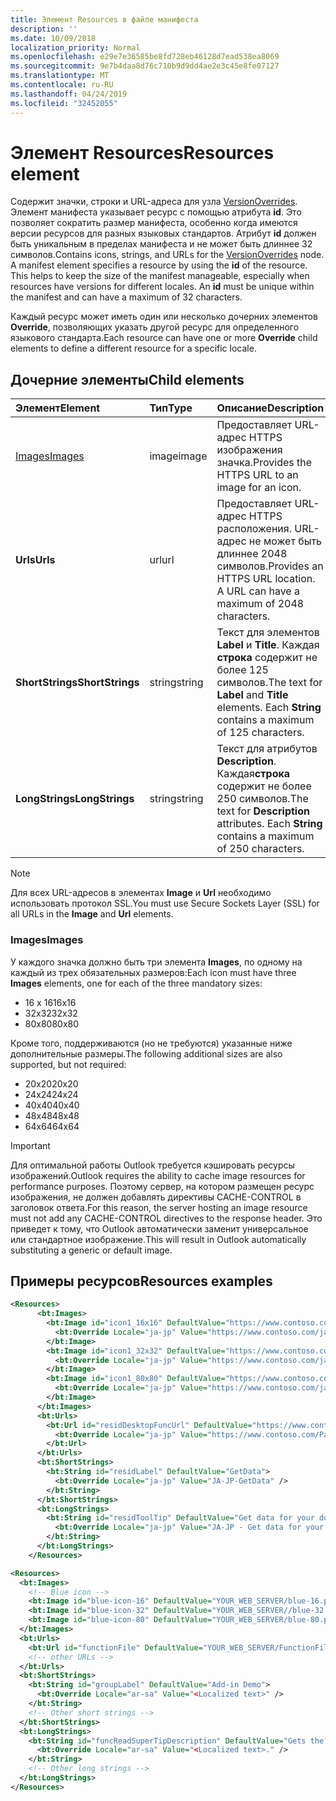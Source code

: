 ```yaml
---
title: Элемент Resources в файле манифеста
description: ''
ms.date: 10/09/2018
localization_priority: Normal
ms.openlocfilehash: e29e7e36585be8fd728eb46128d7ead538ea8069
ms.sourcegitcommit: 9e7b4daa8d76c710b9d9dd4ae2e3c45e8fe07127
ms.translationtype: MT
ms.contentlocale: ru-RU
ms.lasthandoff: 04/24/2019
ms.locfileid: "32452055"
---
```

# <a name="resources-element"></a><span data-ttu-id="f25c3-102">Элемент Resources</span><span class="sxs-lookup"><span data-stu-id="f25c3-102">Resources element</span></span>

<span data-ttu-id="f25c3-p101">Содержит значки, строки и URL-адреса для узла [VersionOverrides](versionoverrides.md). Элемент манифеста указывает ресурс с помощью атрибута **id**. Это позволяет сократить размер манифеста, особенно когда имеются версии ресурсов для разных языковых стандартов. Атрибут **id** должен быть уникальным в пределах манифеста и не может быть длиннее 32 символов.</span><span class="sxs-lookup"><span data-stu-id="f25c3-p101">Contains icons, strings, and URLs for the [VersionOverrides](versionoverrides.md) node. A manifest element specifies a resource by using the **id** of the resource. This helps to keep the size of the manifest manageable, especially when resources have versions for different locales. An **id** must be unique within the manifest and can have a maximum of 32 characters.</span></span>

<span data-ttu-id="f25c3-107">Каждый ресурс может иметь один или несколько дочерних элементов **Override**, позволяющих указать другой ресурс для определенного языкового стандарта.</span><span class="sxs-lookup"><span data-stu-id="f25c3-107">Each resource can have one or more **Override** child elements to define a different resource for a specific locale.</span></span>

## <a name="child-elements"></a><span data-ttu-id="f25c3-108">Дочерние элементы</span><span class="sxs-lookup"><span data-stu-id="f25c3-108">Child elements</span></span>

|  <span data-ttu-id="f25c3-109">Элемент</span><span class="sxs-lookup"><span data-stu-id="f25c3-109">Element</span></span> |  <span data-ttu-id="f25c3-110">Тип</span><span class="sxs-lookup"><span data-stu-id="f25c3-110">Type</span></span>  |  <span data-ttu-id="f25c3-111">Описание</span><span class="sxs-lookup"><span data-stu-id="f25c3-111">Description</span></span>  |
|:-----|:-----|:-----|
|  [<span data-ttu-id="f25c3-112">Images</span><span class="sxs-lookup"><span data-stu-id="f25c3-112">Images</span></span>](#images)            |  <span data-ttu-id="f25c3-113">image</span><span class="sxs-lookup"><span data-stu-id="f25c3-113">image</span></span>   |  <span data-ttu-id="f25c3-114">Предоставляет URL-адрес HTTPS изображения значка.</span><span class="sxs-lookup"><span data-stu-id="f25c3-114">Provides the HTTPS URL to an image for an icon.</span></span> |
|  <span data-ttu-id="f25c3-115">**Urls**</span><span class="sxs-lookup"><span data-stu-id="f25c3-115">**Urls**</span></span>                |  <span data-ttu-id="f25c3-116">url</span><span class="sxs-lookup"><span data-stu-id="f25c3-116">url</span></span>     |  <span data-ttu-id="f25c3-p102">Предоставляет URL-адрес HTTPS расположения. URL-адрес не может быть длиннее 2048 символов.</span><span class="sxs-lookup"><span data-stu-id="f25c3-p102">Provides an HTTPS URL location. A URL can have a maximum of 2048 characters.</span></span> |
|  <span data-ttu-id="f25c3-119">**ShortStrings**</span><span class="sxs-lookup"><span data-stu-id="f25c3-119">**ShortStrings**</span></span> |  <span data-ttu-id="f25c3-120">string</span><span class="sxs-lookup"><span data-stu-id="f25c3-120">string</span></span>  |  <span data-ttu-id="f25c3-p103">Текст для элементов **Label** и **Title**. Каждая **строка** содержит не более 125 символов.</span><span class="sxs-lookup"><span data-stu-id="f25c3-p103">The text for **Label** and **Title** elements. Each **String** contains a maximum of 125 characters.</span></span>|
|  <span data-ttu-id="f25c3-123">**LongStrings**</span><span class="sxs-lookup"><span data-stu-id="f25c3-123">**LongStrings**</span></span>  |  <span data-ttu-id="f25c3-124">string</span><span class="sxs-lookup"><span data-stu-id="f25c3-124">string</span></span>  | <span data-ttu-id="f25c3-p104">Текст для атрибутов **Description**. Каждая**строка** содержит не более 250 символов.</span><span class="sxs-lookup"><span data-stu-id="f25c3-p104">The text for **Description** attributes. Each **String** contains a maximum of 250 characters.</span></span>|

> [!NOTE]
> <span data-ttu-id="f25c3-127">Для всех URL-адресов в элементах **Image** и **Url** необходимо использовать протокол SSL.</span><span class="sxs-lookup"><span data-stu-id="f25c3-127">You must use Secure Sockets Layer (SSL) for all URLs in the  **Image** and **Url** elements.</span></span>

### <a name="images"></a><span data-ttu-id="f25c3-128">Images</span><span class="sxs-lookup"><span data-stu-id="f25c3-128">Images</span></span>
<span data-ttu-id="f25c3-129">У каждого значка должно быть три элемента **Images**, по одному на каждый из трех обязательных размеров:</span><span class="sxs-lookup"><span data-stu-id="f25c3-129">Each icon must have three  **Images** elements, one for each of the three mandatory sizes:</span></span>

- <span data-ttu-id="f25c3-130">16 x 16</span><span class="sxs-lookup"><span data-stu-id="f25c3-130">16x16</span></span>
- <span data-ttu-id="f25c3-131">32x32</span><span class="sxs-lookup"><span data-stu-id="f25c3-131">32x32</span></span>
- <span data-ttu-id="f25c3-132">80x80</span><span class="sxs-lookup"><span data-stu-id="f25c3-132">80x80</span></span>

<span data-ttu-id="f25c3-133">Кроме того, поддерживаются (но не требуются) указанные ниже дополнительные размеры.</span><span class="sxs-lookup"><span data-stu-id="f25c3-133">The following additional sizes are also supported, but not required:</span></span>

- <span data-ttu-id="f25c3-134">20x20</span><span class="sxs-lookup"><span data-stu-id="f25c3-134">20x20</span></span>
- <span data-ttu-id="f25c3-135">24x24</span><span class="sxs-lookup"><span data-stu-id="f25c3-135">24x24</span></span>
- <span data-ttu-id="f25c3-136">40x40</span><span class="sxs-lookup"><span data-stu-id="f25c3-136">40x40</span></span>
- <span data-ttu-id="f25c3-137">48x48</span><span class="sxs-lookup"><span data-stu-id="f25c3-137">48x48</span></span>
- <span data-ttu-id="f25c3-138">64x64</span><span class="sxs-lookup"><span data-stu-id="f25c3-138">64x64</span></span>

> [!IMPORTANT] 
> <span data-ttu-id="f25c3-139">Для оптимальной работы Outlook требуется кэшировать ресурсы изображений.</span><span class="sxs-lookup"><span data-stu-id="f25c3-139">Outlook requires the ability to cache image resources for performance purposes.</span></span> <span data-ttu-id="f25c3-140">Поэтому сервер, на котором размещен ресурс изображения, не должен добавлять директивы CACHE-CONTROL в заголовок ответа.</span><span class="sxs-lookup"><span data-stu-id="f25c3-140">For this reason, the server hosting an image resource must not add any CACHE-CONTROL directives to the response header.</span></span> <span data-ttu-id="f25c3-141">Это приведет к тому, что Outlook автоматически заменит универсальное или стандартное изображение.</span><span class="sxs-lookup"><span data-stu-id="f25c3-141">This will result in Outlook automatically substituting a generic or default image.</span></span>    

## <a name="resources-examples"></a><span data-ttu-id="f25c3-142">Примеры ресурсов</span><span class="sxs-lookup"><span data-stu-id="f25c3-142">Resources examples</span></span> 

```XML
<Resources>
      <bt:Images>
        <bt:Image id="icon1_16x16" DefaultValue="https://www.contoso.com/icon_default.png">
          <bt:Override Locale="ja-jp" Value="https://www.contoso.com/ja-jp16-icon_default.png" />
        </bt:Image>
        <bt:Image id="icon1_32x32" DefaultValue="https://www.contoso.com/icon_default.png">
          <bt:Override Locale="ja-jp" Value="https://www.contoso.com/ja-jp32-icon_default.png" />
        </bt:Image>
        <bt:Image id="icon1_80x80" DefaultValue="https://www.contoso.com/icon_default.png">
          <bt:Override Locale="ja-jp" Value="https://www.contoso.com/ja-jp80-icon_default.png" />
        </bt:Image>
      </bt:Images>
      <bt:Urls>
        <bt:Url id="residDesktopFuncUrl" DefaultValue="https://www.contoso.com/Pages/Home.aspx">
          <bt:Override Locale="ja-jp" Value="https://www.contoso.com/Pages/Home.aspx" />
        </bt:Url>
      </bt:Urls>
      <bt:ShortStrings>
        <bt:String id="residLabel" DefaultValue="GetData">
          <bt:Override Locale="ja-jp" Value="JA-JP-GetData" />
        </bt:String>
      </bt:ShortStrings>
      <bt:LongStrings>
        <bt:String id="residToolTip" DefaultValue="Get data for your document.">
          <bt:Override Locale="ja-jp" Value="JA-JP - Get data for your document." />
        </bt:String>
      </bt:LongStrings>
    </Resources>
```

```xml
<Resources>
  <bt:Images>
    <!-- Blue icon -->
    <bt:Image id="blue-icon-16" DefaultValue="YOUR_WEB_SERVER/blue-16.png"/>
    <bt:Image id="blue-icon-32" DefaultValue="YOUR_WEB_SERVER//blue-32.png"/>
    <bt:Image id="blue-icon-80" DefaultValue="YOUR_WEB_SERVER/blue-80.png"/>
  </bt:Images>
  <bt:Urls>
    <bt:Url id="functionFile" DefaultValue="YOUR_WEB_SERVER/FunctionFile/Functions.html"/>
    <!-- other URLs -->
  </bt:Urls>
  <bt:ShortStrings>
    <bt:String id="groupLabel" DefaultValue="Add-in Demo">
      <bt:Override Locale="ar-sa" Value="<Localized text>" />
    </bt:String>
    <!-- Other short strings -->
  </bt:ShortStrings>
  <bt:LongStrings>
    <bt:String id="funcReadSuperTipDescription" DefaultValue="Gets the subject of the message or appointment.">
      <bt:Override Locale="ar-sa" Value="<Localized text>." />
    </bt:String>
    <!-- Other long strings -->
  </bt:LongStrings>
</Resources>
```
